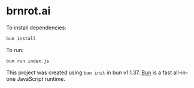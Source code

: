 # brnrot.ai

To install dependencies:

```bash
bun install
```

To run:

```bash
bun run index.js
```

This project was created using `bun init` in bun v1.1.37. [Bun](https://bun.sh) is a fast all-in-one JavaScript runtime.
